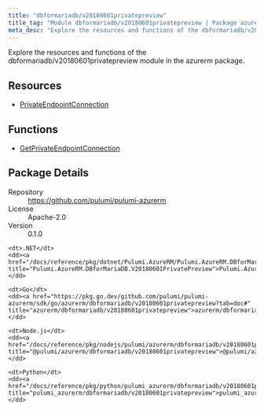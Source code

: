 ```yaml
---
title: "dbformariadb/v20180601privatepreview"
title_tag: "Module dbformariadb/v20180601privatepreview | Package azurerm"
meta_desc: "Explore the resources and functions of the dbformariadb/v20180601privatepreview module in the azurerm package."
---
```


<!-- WARNING: this file was generated by Pulumi Docs Generator. -->
<!-- Do not edit by hand unless you're certain you know what you are doing! -->

Explore the resources and functions of the dbformariadb/v20180601privatepreview module in the azurerm package.

<h2 id="resources">Resources</h2>
<ul class="api">
    <li><a href="privateendpointconnection" title="PrivateEndpointConnection"><span class="symbol resource"></span>PrivateEndpointConnection</a></li>
</ul>

<h2 id="functions">Functions</h2>
<ul class="api">
    <li><a href="getprivateendpointconnection" title="GetPrivateEndpointConnection"><span class="symbol function"></span>GetPrivateEndpointConnection</a></li>
</ul>

<h2 id="package-details">Package Details</h2>
<dl class="package-details">
	<dt>Repository</dt>
	<dd><a href="https://github.com/pulumi/pulumi-azurerm">https://github.com/pulumi/pulumi-azurerm</a></dd>
	<dt>License</dt>
	<dd>Apache-2.0</dd>
	<dt>Version</dt>
	<dd>0.1.0</dd>
</dl>



<dl class="tabular">

    <dt>.NET</dt>
    <dd><a href="/docs/reference/pkg/dotnet/Pulumi.AzureRM/Pulumi.AzureRM.DBforMariaDB.V20180601PrivatePreview.html" title="Pulumi.AzureRM.DBforMariaDB.V20180601PrivatePreview">Pulumi.AzureRM.DBforMariaDB.V20180601PrivatePreview</a></dd>

    <dt>Go</dt>
    <dd><a href="https://pkg.go.dev/github.com/pulumi/pulumi-azurerm/sdk/go/azurerm/dbformariadb/v20180601privatepreview?tab=doc#" title="azurerm/dbformariadb/v20180601privatepreview">azurerm/dbformariadb/v20180601privatepreview</a></dd>

    <dt>Node.js</dt>
    <dd><a href="/docs/reference/pkg/nodejs/pulumi/azurerm/dbformariadb/v20180601privatepreview/#" title="@pulumi/azurerm/dbformariadb/v20180601privatepreview">@pulumi/azurerm/dbformariadb/v20180601privatepreview</a></dd>

    <dt>Python</dt>
    <dd><a href="/docs/reference/pkg/python/pulumi_azurerm/dbformariadb/v20180601privatepreview" title="pulumi_azurerm/dbformariadb/v20180601privatepreview">pulumi_azurerm/dbformariadb/v20180601privatepreview</a></dd>

</dl>

